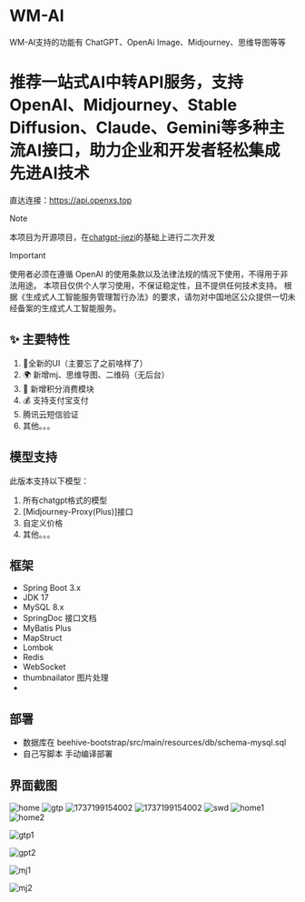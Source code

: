 # WM-AI
WM-AI支持的功能有 ChatGPT、OpenAi Image、Midjourney、思维导图等等

# 推荐一站式AI中转API服务，支持OpenAI、Midjourney、Stable Diffusion、Claude、Gemini等多种主流AI接口，助力企业和开发者轻松集成先进AI技术
直达连接：https://api.openxs.top

> [!NOTE]  
本项目为开源项目，在[chatgpt-jiezi](https://github.com/hncboy/chatgpt-jiezi)的基础上进行二次开发

> [!IMPORTANT]  
使用者必须在遵循 OpenAI 的使用条款以及法律法规的情况下使用，不得用于非法用途。
本项目仅供个人学习使用，不保证稳定性，且不提供任何技术支持。
根据《生成式人工智能服务管理暂行办法》的要求，请勿对中国地区公众提供一切未经备案的生成式人工智能服务。

## ✨ 主要特性
1. 🎨全新的UI（主要忘了之前啥样了）
2. 🌍 新增mj、思维导图、二维码（无后台）
3. 🎨 新增积分消费模块
4. 💰 支持支付宝支付
5. 腾讯云短信验证
6. 其他。。。

## 模型支持
此版本支持以下模型：
1. 所有chatgpt格式的模型
2. [Midjourney-Proxy(Plus)]接口
3. 自定义价格
4. 其他。。。
## 框架
- Spring Boot 3.x
- JDK 17
- MySQL 8.x
- SpringDoc 接口文档
- MyBatis Plus
- MapStruct
- Lombok
- Redis
- WebSocket
- thumbnailator 图片处理
- 
## 部署
- 数据库在 beehive-bootstrap/src/main/resources/db/schema-mysql.sql
- 自己写脚本 手动编译部署

## 界面截图
![home](https://github.com/user-attachments/assets/d1da91d2-308e-4201-8532-f3781aa19d6b)
![gtp](https://github.com/user-attachments/assets/7a4afc54-219d-4e10-85b7-829ef7e06e02)
![1737199154002](https://github.com/user-attachments/assets/d602111e-aa08-4ace-9344-bb0bbcc93841)
![1737199154002](https://github.com/user-attachments/assets/e9aeeed1-a25c-4323-ac89-7bd5b52334ec)
![swd](https://github.com/user-attachments/assets/f06d0356-2b26-420d-9300-b46f12ff735c)
![home1](https://github.com/user-attachments/assets/cc9a1c8e-f246-4e9b-b56f-aebe1a26d689)
![home2](https://github.com/user-attachments/assets/d4162878-e8d5-404a-97c7-d0f21568228f)

![gtp1](https://github.com/user-attachments/assets/e83238a9-9ce1-4d18-a329-e4d53d9e786f)

![gpt2](https://github.com/user-attachments/assets/190e3613-e281-44e6-a2f7-6c18b26fdde5)

![mj1](https://github.com/user-attachments/assets/dc5b78ab-7a49-45e6-80b2-62a2c0b91a3d)

![mj2](https://github.com/user-attachments/assets/4a537bda-4d26-45d5-ada3-7ea9781a67d4)



